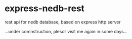 # express-nedb-rest
rest api for nedb database, based on express http server

...under comnstruction, plesdr visit me again in some days...
